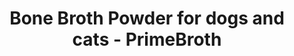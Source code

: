 ---
title: "Bone Broth Powder for dogs and cats - PrimeBroth"
description: "Bone Broth Powder for dogs and cats. PrimeBroth, NZ's animal based wellness drink and meal topper for pets"
type: custom
layout: products/pets-powder
beefpricesmalllink: 
beefpricemediumlink: price_1Pb88kABkrUo6tgOoJNmHOLJ
beefpricelargelink: price_1Pb86cABkrUo6tgOyk212Sg6
chickenpricesmalllink: 
chickenpricemediumlink: 
chickenpricelargelink: 
lambpricesmalllink:
lambpricemediumlink:
lambpricelargelink:
wipe: true
---